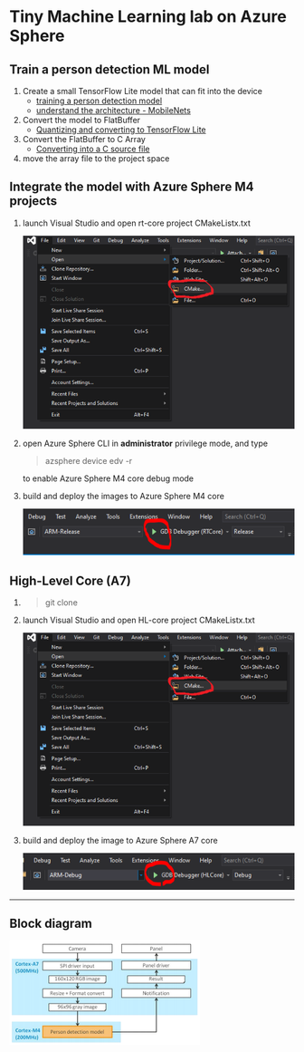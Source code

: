 # Tiny Machine Learning lab on Azure Sphere

## Train a person detection ML model
1. Create a small TensorFlow Lite model that can fit into the device 
    - [training a person detection model](https://github.com/tensorflow/tensorflow/blob/master/tensorflow/lite/micro/examples/person_detection/training_a_model.md#training-a-model)
    - [understand the architecture - MobileNets](https://github.com/tensorflow/tensorflow/blob/master/tensorflow/lite/micro/examples/person_detection/training_a_model.md#understanding-the-architecture)
1. Convert the model to FlatBuffer
    - [Quantizing and converting to TensorFlow Lite](https://github.com/tensorflow/tensorflow/blob/master/tensorflow/lite/micro/examples/person_detection/training_a_model.md#quantizing-and-converting-to-tensorflow-lite)
1. Convert the FlatBuffer to C Array
    - [Converting into a C source file](https://github.com/tensorflow/tensorflow/blob/master/tensorflow/lite/micro/examples/person_detection/training_a_model.md#converting-into-a-c-source-file)
1. move the array file to the project space

## Integrate the model with Azure Sphere M4 projects
1. launch Visual Studio and open rt-core project CMakeListx.txt

    ![](./images/open-cmake.png)
1. open Azure Sphere CLI in **administrator** privilege mode, and type 
    > azsphere device edv -r
    
    to enable Azure Sphere M4 core debug mode
1. build and deploy the images to Azure Sphere M4 core

    ![](./images/vs-rt-f5run.png)

## High-Level Core (A7)
1. > git clone 
1. launch Visual Studio and open HL-core project CMakeListx.txt

    ![](./images/open-cmake.png)
1. build and deploy the image to Azure Sphere A7 core

    ![](./images/vs-hl-f5run.png)
---

## Block diagram
![](./images/mt3620-vision-ml-diagram.png)
